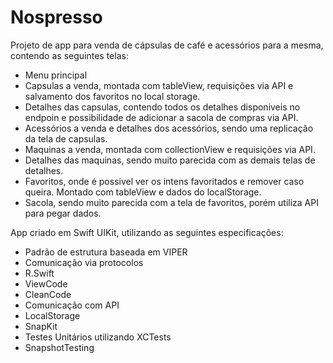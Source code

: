 # Nospresso
Projeto de app para venda de cápsulas de café e acessórios para a mesma, contendo as seguintes telas:
- Menu principal
- Capsulas a venda, montada com tableView, requisições via API e salvamento dos favoritos no local storage.
- Detalhes das capsulas, contendo todos os detalhes disponiveis no endpoin e possibilidade de adicionar a sacola de compras via API.
- Acessórios a venda e detalhes dos acessórios, sendo uma replicação da tela de capsulas.
- Maquinas a venda, montada com collectionView e requisições via API.
- Detalhes das maquinas, sendo muito parecida com as demais telas de detalhes.
- Favoritos, onde é possivel ver os intens favoritados e remover caso queira. Montado com tableView e dados do localStorage.
- Sacola, sendo muito parecida com a tela de favoritos, porém utiliza API para pegar dados.

App criado em Swift UIKit, utilizando as seguintes especificações:
- Padrão de estrutura baseada em VIPER 
- Comunicação via protocolos 
- R.Swift 
- ViewCode 
- CleanCode
- Comunicação com API
- LocalStorage
- SnapKit
- Testes Unitários utilizando XCTests
- SnapshotTesting
